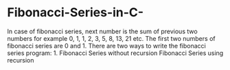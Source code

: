 # Fibonacci-Series-in-C-
In case of fibonacci series, next number is the sum of previous two numbers for example 0, 1, 1, 2, 3, 5, 8, 13, 21 etc. The first two numbers of fibonacci series are 0 and 1.  There are two ways to write the fibonacci series program:  1. Fibonacci Series without recursion  Fibonacci Series using recursion
